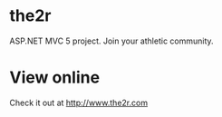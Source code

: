 # the2r
ASP.NET MVC 5 project. Join your athletic community.

# View online
Check it out at http://www.the2r.com
